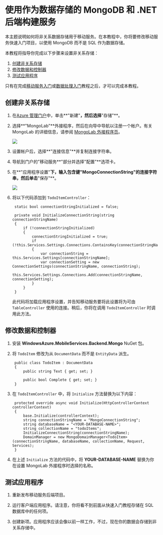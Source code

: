 <properties urlDisplayName="Build a Service Using a Non-Relational Data Store" pageTitle="使用非关系数据存储构建服务 - Azure 移动服务" metaKeywords="" description="了解如何使用非关系数据存储（如 MongoDB 或 Azure 表存储）用于基于 .NET 的移动服务" metaCanonical="" services="" documentationCenter="Mobile" title="Build a Service Using a Non-Relational Data Store" authors="yavorg, mahender" solutions="" manager="dwrede" editor="mollybos" />

<tags 
wacn.date="04/11/2015"
ms.service="mobile-services" ms.workload="mobile" ms.tgt_pltfrm="mobile-multiple" ms.devlang="multiple" ms.topic="article" ms.date="11/21/2014" ms.author="mahender" />

# 使用作为数据存储的 MongoDB 和 .NET 后端构建服务

本主题说明如何将非关系数据存储用于移动服务。在本教程中，你将要修改移动服务快速入门项目，以使用 MongoDB 而不是 SQL 作为数据存储。

本教程将指导你完成以下步骤来设置非关系存储：

1. [创建非关系存储]
2. [修改数据和控制器]
3. [测试应用程序]

只有在完成[移动服务入门]或[数据处理入门]教程之后，才可以完成本教程。

## <a name="create-store"></a>创建非关系存储

1. 在[Azure 管理门户]中，单击**"新建"**，然后选择**"存储"**。

2. 选择**"MongoLab"**外接程序，然后在向导中导航以注册一个帐户。有关 MongoLab 的详细信息，请参阅 [MongoLab 外接程序页]。

    ![][0]

2. 设置帐户后，选择**"连接信息"**并复制连接字符串。

3. 导航到门户的"移动服务**"部分并选择"配置"**选项卡。

4. 在**"应用程序设置"**下，输入包含键"MongoConnectionString"的连接字符串，然后单击**"保存"**。

    ![][1]

2. 将以下代码添加到  `TodoItemController`：

        static bool connectionStringInitialized = false;

        private void InitializeConnectionString(string connectionStringName)
        {
            if (!connectionStringInitialized)
            {
                connectionStringInitialized = true;
                if (!this.Services.Settings.Connections.ContainsKey(connectionStringName))
                {
                    var connectionString = this.Services.Settings[connectionStringName];
                    var connectionSetting = new ConnectionSettings(connectionStringName, connectionString);
                    this.Services.Settings.Connections.Add(connectionStringName, connectionSetting);
                }
            }
        }
    
    此代码将加载应用程序设置，并告知移动服务要将此设置将为可由  `TableController` 使用的连接。稍后，你将在调用  `TodoItemController` 时调用此方法。



## <a name="modify-service"></a>修改数据和控制器

1. 安装 **WindowsAzure.MobileServices.Backend.Mongo** NuGet 包。

2. 将  `TodoItem` 修改为从  `DocumentData` 而不是  `EntityData` 派生。

        public class TodoItem : DocumentData
        {
            public string Text { get; set; }

            public bool Complete { get; set; }
        }

3. 在  `TodoItemController` 中，将  `Initialize` 方法替换为以下内容：

        protected override async void Initialize(HttpControllerContext controllerContext)
        {
            base.Initialize(controllerContext);
            string connectionStringName = "MongoConnectionString";
            string databaseName = "<YOUR-DATABASE-NAME>";
            string collectionName = "todoItems";
            InitializeConnectionString(connectionStringName);
            DomainManager = new MongoDomainManager<TodoItem>(connectionStringName, databaseName, collectionName, Request, Services);
        }

4. 在上述  `Initialize` 方法的代码中，将 **YOUR-DATABASE-NAME** 替换为你在设置 MongoLab 外接程序时选择的名称。


## <a name="test-application"></a>测试应用程序

1. 重新发布移动服务后端项目。

2. 运行客户端应用程序。请注意，你将看不到前面从快速入门教程存储在 SQL 数据库中的任何项。

3. 创建新项。应用程序应该会像以前一样工作，不过，现在你的数据会存储到非关系存储中。


<!-- Anchors. -->
[创建非关系存储]: #create-store
[修改数据和控制器]: #modify-service
[测试应用程序]: #test-application


<!-- Images. -->
[0]: ./media/mobile-services-dotnet-backend-use-non-relational-data-store/create-mongo-lab.png
[1]: ./media/mobile-services-dotnet-backend-use-non-relational-data-store/mongo-connection-string.png


<!-- URLs. -->
[移动服务入门]: /zh-cn/documentation/articles/mobile-services-dotnet-backend-windows-store-dotnet-get-started
[数据处理入门]: /zh-cn/documentation/articles/mobile-services-dotnet-backend-windows-store-dotnet-get-started-data
[Azure 管理门户]: https://manage.windowsazure.cn/
[什么是表服务]: /zh-cn/documentation/articles/storage-dotnet-how-to-use-tables/#what-is
[MongoLab 外接程序页]: /zh-cn/gallery/store/mongolab/mongolab
